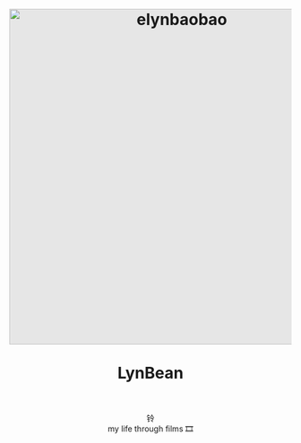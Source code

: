<h1 align="center">
  <br>
  <a href="https://www.instagram.com/elynleonggg">
    <img style="display: block;-webkit-user-select: none;margin: auto;background-color: hsl(0, 0%, 90%);transition: background-color 300ms;"
         src="https://user-images.githubusercontent.com/57824016/227484124-b02372d5-2139-42c2-8024-0708876babac.png"
         width="600" alt="elynbaobao"
    />
  </a>
  <br>LynBean
  <br><br>
</h1>

<p align="center">
  铃
  <br>
  my life through films 🎞
</p>
